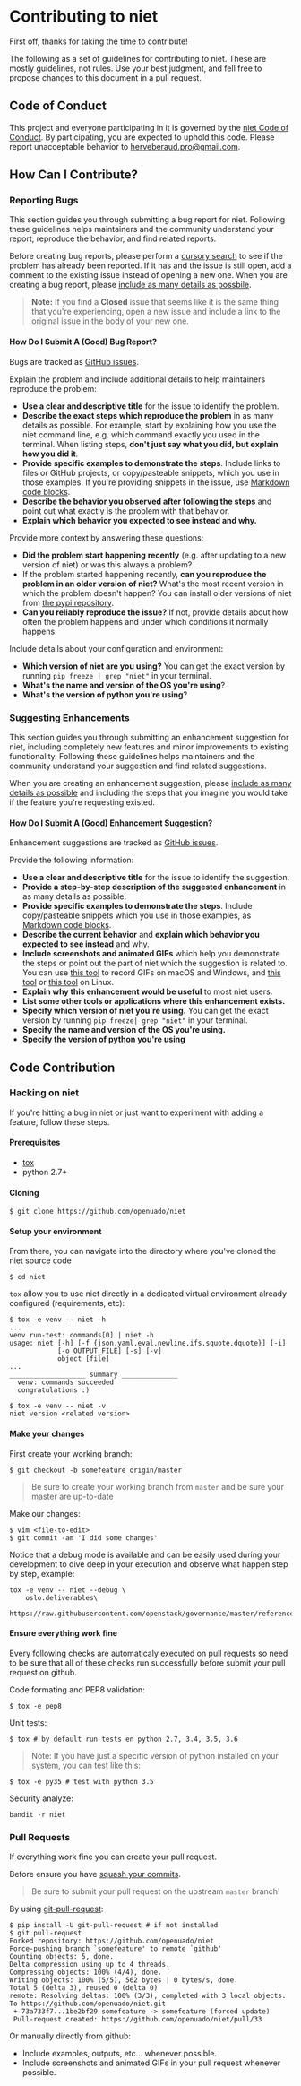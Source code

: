 # Contributing to niet

First off, thanks for taking the time to contribute!

The following as a set of guidelines for contributing to niet.
These are mostly guidelines, not rules. Use your best judgment, and fell
free to propose changes to this document in a pull request.

## Code of Conduct

This project and everyone participating in it is governed
by the [niet Code of Conduct](CODE_OF_CONDUCT.md).
By participating, you are expected to uphold this code.
Please report unacceptable behavior to [herveberaud.pro@gmail.com](mailto:herveberaud.pro@gmail.com).

## How Can I Contribute?

### Reporting Bugs

This section guides you through submitting a bug report for niet.
Following these guidelines helps maintainers and the community
understand your report, reproduce the behavior, and find related reports.

Before creating bug reports, please perform a
[cursory search](https://github.com/openuado/niet/issues?q=is%3Aissue%20is%3Aopen%20)
to see if the problem has already been reported.
If it has and the issue is still open, add a comment to
the existing issue instead of opening a new one.
When you are creating a bug report, please [include as many details as possbile](#how-do-i-submit-a-good-bug-report).

> **Note:** If you find a **Closed** issue that seems like it is the same thing that you're experiencing, open a new issue and include a link to the original issue in the body of your new one.

#### How Do I Submit A (Good) Bug Report?

Bugs are tracked as [GitHub issues](https://guides.github.com/features/issues/).

Explain the problem and include additional details to help maintainers reproduce the problem:

* **Use a clear and descriptive title** for the issue to identify the problem.
* **Describe the exact steps which reproduce the problem** in as many details as possible. For example, start by explaining how you use the niet command line, e.g. which command exactly you used in the terminal. When listing steps, **don't just say what you did, but explain how you did it**.
* **Provide specific examples to demonstrate the steps**. Include links to files or GitHub projects, or copy/pasteable snippets, which you use in those examples. If you're providing snippets in the issue, use [Markdown code blocks](https://help.github.com/articles/markdown-basics/#multiple-lines).
* **Describe the behavior you observed after following the steps** and point out what exactly is the problem with that behavior.
* **Explain which behavior you expected to see instead and why.**


Provide more context by answering these questions:

* **Did the problem start happening recently** (e.g. after updating to a new version of niet) or was this always a problem?
* If the problem started happening recently, **can you reproduce the problem in an older version of niet?** What's the most recent version in which the problem doesn't happen? You can install older versions of niet from [the pypi repository](https://pypi.org/project/niet/).
* **Can you reliably reproduce the issue?** If not, provide details about how often the problem happens and under which conditions it normally happens.

Include details about your configuration and environment:

* **Which version of niet are you using?** You can get the exact version by running `pip freeze | grep "niet"` in your terminal.
* **What's the name and version of the OS you're using**?
* **What's the version of python you're using**?

### Suggesting Enhancements

This section guides you through submitting an enhancement suggestion for niet, including completely new features and minor improvements to existing functionality. Following these guidelines helps maintainers and the community understand your suggestion and find related suggestions.

When you are creating an enhancement suggestion, please [include as many details as possible](#how-do-i-submit-a-good-enhancement-suggestion) and including the steps that you imagine you would take if the feature you're requesting existed.

#### How Do I Submit A (Good) Enhancement Suggestion?

Enhancement suggestions are tracked as [GitHub issues](https://guides.github.com/features/issues/).

Provide the following information:

* **Use a clear and descriptive title** for the issue to identify the suggestion.
* **Provide a step-by-step description of the suggested enhancement** in as many details as possible.
* **Provide specific examples to demonstrate the steps**. Include copy/pasteable snippets which you use in those examples, as [Markdown code blocks](https://help.github.com/articles/markdown-basics/#multiple-lines).
* **Describe the current behavior** and **explain which behavior you expected to see instead** and why.
* **Include screenshots and animated GIFs** which help you demonstrate the steps or point out the part of niet which the suggestion is related to. You can use [this tool](https://www.cockos.com/licecap/) to record GIFs on macOS and Windows, and [this tool](https://github.com/colinkeenan/silentcast) or [this tool](https://github.com/GNOME/byzanz) on Linux.
* **Explain why this enhancement would be useful** to most niet users.
* **List some other tools or applications where this enhancement exists.**
* **Specify which version of niet you're using.** You can get the exact version by running `pip freeze| grep "niet"` in your terminal.
* **Specify the name and version of the OS you're using.**
* **Specify the version of python you're using**

## Code Contribution

### Hacking on niet

If you're hitting a bug in niet or just want to experiment with adding a feature, follow these steps.

#### Prerequisites

- [tox](https://tox.readthedocs.io/en/latest/)
- python 2.7+

#### Cloning

```shell
$ git clone https://github.com/openuado/niet
```

#### Setup your environment

From there, you can navigate into the directory where you've cloned
the niet source code

```shell
$ cd niet
```

`tox` allow you to use niet directly in a dedicated virtual environment
already configured (requirements, etc):

```shell
$ tox -e venv -- niet -h
...
venv run-test: commands[0] | niet -h
usage: niet [-h] [-f {json,yaml,eval,newline,ifs,squote,dquote}] [-i]
            [-o OUTPUT_FILE] [-s] [-v]
            object [file]
...
___________________ summary ______________
  venv: commands succeeded
  congratulations :)

$ tox -e venv -- niet -v
niet version <related version>
```

#### Make your changes

First create your working branch:
```shell
$ git checkout -b somefeature origin/master
```

> Be sure to create your working branch from `master` and be sure your master are up-to-date

Make our changes:
```shell
$ vim <file-to-edit>
$ git commit -am 'I did some changes'
```

Notice that a debug mode is available and can be easily used during your
development to dive deep in your execution and observe what happen
step by step, example:

```
tox -e venv -- niet --debug \
    oslo.deliverables\
    https://raw.githubusercontent.com/openstack/governance/master/reference/projects.yaml
```

#### Ensure everything work fine

Every following checks are automaticaly executed on pull requests so need to
be sure that all of these checks run successfully before submit your pull request
on github.

Code formating and PEP8 validation:
```shell
$ tox -e pep8
```

Unit tests:
```shell
$ tox # by default run tests en python 2.7, 3.4, 3.5, 3.6
```

> Note: If you have just a specific version of python installed on your system, you can test like this:
```shell
$ tox -e py35 # test with python 3.5
```

Security analyze:
```shell
bandit -r niet
```


### Pull Requests

If everything work fine you can create your pull request.

Before ensure you have [squash your commits](http://gitready.com/advanced/2009/02/10/squashing-commits-with-rebase.html).

> Be sure to submit your pull request on the upstream `master` branch!

By using [git-pull-request](https://github.com/jd/git-pull-request):
```shell
$ pip install -U git-pull-request # if not installed
$ git pull-request 
Forked repository: https://github.com/openuado/niet
Force-pushing branch `somefeature' to remote `github'
Counting objects: 5, done.
Delta compression using up to 4 threads.
Compressing objects: 100% (4/4), done.
Writing objects: 100% (5/5), 562 bytes | 0 bytes/s, done.
Total 5 (delta 3), reused 0 (delta 0)
remote: Resolving deltas: 100% (3/3), completed with 3 local objects.
To https://github.com/openuado/niet.git
 + 73a733f7...1be2bf29 somefeature -> somefeature (forced update)
 Pull-request created: https://github.com/openuado/niet/pull/33
```

Or manually directly from github:
* Include examples, outputs, etc... whenever possible.
* Include screenshots and animated GIFs in your pull request whenever possible.
